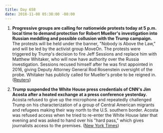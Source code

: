```yaml
---
title: Day 658
date: 2018-11-08 05:38:00 -08:00
---
```


1. **Progressive groups are calling for nationwide protests today at 5 p.m. local time to demand protection for Robert Mueller's investigation into Russian meddling and possible collusion with the Trump campaign.** The protests will be held under the banner, "Nobody is Above the Law," and will be led by the activist group MoveOn. The protests were triggered by Trump's decision to fire Jeff Sessions and replace him with Matthew Whitaker, who will now have authority over the Russia investigation. Sessions recused himself after he was first appointed in 2016, giving Deputy Attorney General Rod Rosenstein oversight of the probe. Whitaker has publicly called for Mueller's probe to be reigned in. ([Reuters](https://www.reuters.com/article/us-usa-trump-russia-protests/activists-call-for-nationwide-protests-to-protect-mueller-investigation-idUSKCN1ND11H))

2. **Trump suspended the White House press credentials of CNN's Jim Acosta after a heated exchange at a press conference yesterday.** Acosta refused to give up the microphone and repeatedly challenged Trump on his characterization of a group of Central American migrants and refugees making their way north to the U.S. southern border. Acosta was refused access when he tried to re-enter the White House later that evening and was asked to hand over his "hard pass," which gives journalists access to the premises. ([New York Times](https://www.nytimes.com/2018/11/07/us/politics/trump-cnn-acosta-white-house.html))